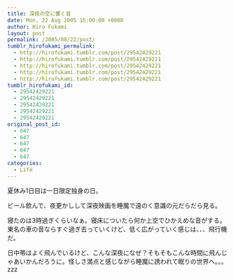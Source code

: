 ```yaml
---
title: 深夜の空に響く音
date: Mon, 22 Aug 2005 15:00:00 +0000
author: Hiro Fukami
layout: post
permalink: /2005/08/22/post/
tumblr_hirofukami_permalink:
  - http://hirofukami.tumblr.com/post/29542429221
  - http://hirofukami.tumblr.com/post/29542429221
  - http://hirofukami.tumblr.com/post/29542429221
  - http://hirofukami.tumblr.com/post/29542429221
  - http://hirofukami.tumblr.com/post/29542429221
tumblr_hirofukami_id:
  - 29542429221
  - 29542429221
  - 29542429221
  - 29542429221
  - 29542429221
original_post_id:
  - 647
  - 647
  - 647
  - 647
  - 647
categories:
  - Life
---
```

<div class="section">
  <p>
    夏休み1日目は一日限定独身の日。
  </p>
  
  <p>
    ビール飲んで、夜更かしして深夜映画を睡魔で遠のく意識の元だらだら見る。
  </p>
  
  <p>
    寝たのは3時過ぎくらいなぁ。寝床についたら何か上空でひかえめな音がする。東名の車の音ならすぐ過ぎ去っていくけど、低く広がっていく感じは、、、飛行機だ。
  </p>
  
  <p>
    日中帯はよく飛んでいるけど、こんな深夜になぜ？そもそもこんな時間に飛んじゃあいかんだろうに。怪しさ満点と感じながら睡魔に誘われて眠りの世界へ。。。zzz
  </p>
</div>